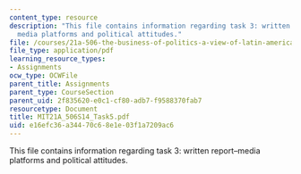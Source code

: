 ```yaml
---
content_type: resource
description: "This file contains information regarding task 3: written report\u2013\
  media platforms and political attitudes."
file: /courses/21a-506-the-business-of-politics-a-view-of-latin-america-spring-2014/e16efc36a34470c68e1e03f1a7209ac6_MIT21A_506S14_Task5.pdf
file_type: application/pdf
learning_resource_types:
- Assignments
ocw_type: OCWFile
parent_title: Assignments
parent_type: CourseSection
parent_uid: 2f835620-e0c1-cf80-adb7-f9588370fab7
resourcetype: Document
title: MIT21A_506S14_Task5.pdf
uid: e16efc36-a344-70c6-8e1e-03f1a7209ac6
---
```

This file contains information regarding task 3: written report–media platforms and political attitudes.

